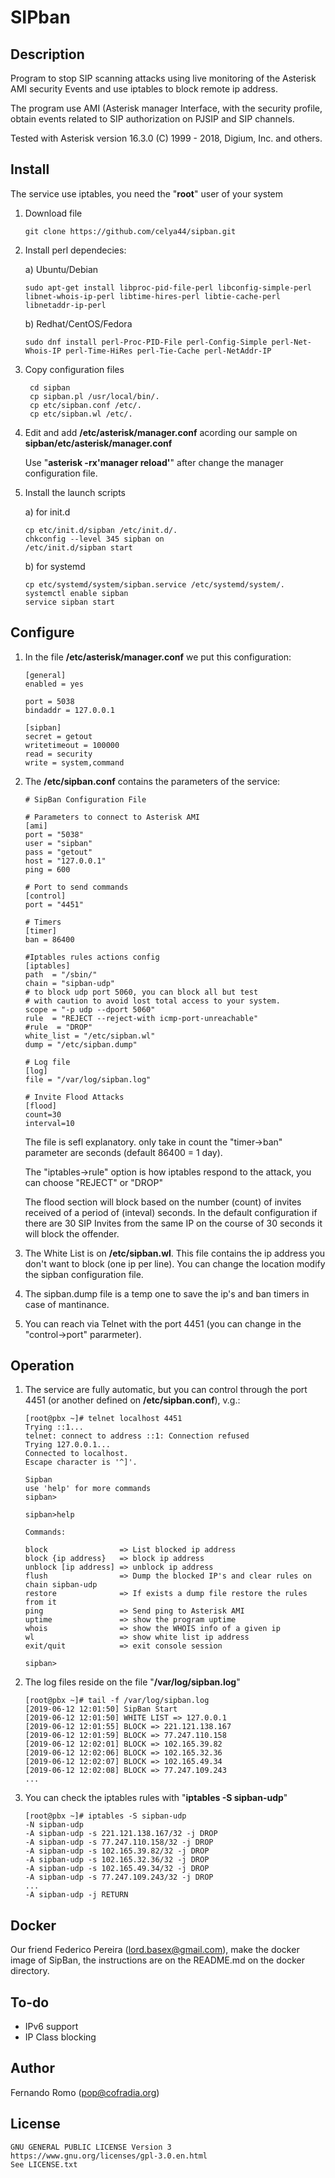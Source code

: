 # SIPban

## Description

Program to stop SIP scanning attacks using live monitoring of the Asterisk AMI security Events and use iptables to block remote ip address.

The program use AMI (Asterisk manager Interface, with the security profile, obtain events related to SIP authorization on PJSIP and SIP channels.

Tested with Asterisk version 16.3.0 (C) 1999 - 2018, Digium, Inc. and others.
    
## Install
   
The service use iptables, you need the "**root**" user of your system

1. Download file
  
    ```
    git clone https://github.com/celya44/sipban.git
    ```  

2. Install perl dependecies:
         
    a) Ubuntu/Debian
         
    ```
    sudo apt-get install libproc-pid-file-perl libconfig-simple-perl libnet-whois-ip-perl libtime-hires-perl libtie-cache-perl libnetaddr-ip-perl
    ```
         
    b) Redhat/CentOS/Fedora
    
    ```     
    sudo dnf install perl-Proc-PID-File perl-Config-Simple perl-Net-Whois-IP perl-Time-HiRes perl-Tie-Cache perl-NetAddr-IP
    ```
         
3. Copy configuration files

    ```      
     cd sipban
     cp sipban.pl /usr/local/bin/.
     cp etc/sipban.conf /etc/.
     cp etc/sipban.wl /etc/.
    ```
    
4. Edit and add **/etc/asterisk/manager.conf** acording our sample on **sipban/etc/asterisk/manager.conf**
         
    Use "**asterisk -rx'manager reload'**" after change the manager configuration file.
         
5. Install the launch scripts
      
    a) for init.d 
    
    ```     
    cp etc/init.d/sipban /etc/init.d/.
    chkconfig --level 345 sipban on
    /etc/init.d/sipban start
    ```
                    
    b) for systemd
    
    ```     
    cp etc/systemd/system/sipban.service /etc/systemd/system/.
    systemctl enable sipban
    service sipban start
    ```
    
## Configure

1. In the file **/etc/asterisk/manager.conf** we put this configuration:

    ```
    [general]
    enabled = yes
    
    port = 5038
    bindaddr = 127.0.0.1
    
    [sipban]
    secret = getout
    writetimeout = 100000
    read = security
    write = system,command
    ```

2. The **/etc/sipban.conf** contains the parameters of the service:

    ```   
    # SipBan Configuration File
    
    # Parameters to connect to Asterisk AMI
    [ami]
    port = "5038"
    user = "sipban"
    pass = "getout"
    host = "127.0.0.1"
    ping = 600
    
    # Port to send commands
    [control]
    port = "4451"
    
    # Timers
    [timer]
    ban = 86400
    
    #Iptables rules actions config
    [iptables]
    path  = "/sbin/"
    chain = "sipban-udp"
    # to block udp port 5060, you can block all but test
    # with caution to avoid lost total access to your system.
    scope = "-p udp --dport 5060"
    rule  = "REJECT --reject-with icmp-port-unreachable"
    #rule  = "DROP"
    white_list = "/etc/sipban.wl"
    dump = "/etc/sipban.dump"
    
    # Log file
    [log]
    file = "/var/log/sipban.log"

    # Invite Flood Attacks
    [flood]
    count=30
    interval=10
    ```
    
    The file is sefl explanatory. only take in count the "timer->ban" parameter are seconds (default 86400 = 1 day).
   
    The "iptables->rule" option is how iptables respond to the attack, you can choose "REJECT" or "DROP"

    The flood section will block based on the number (count) of invites received of a period of (inteval) seconds. In the default configuration if there are 30 SIP Invites from the same IP on the course of 30 seconds it will block the offender.
   
3. The White List is on **/etc/sipban.wl**. This file contains the ip address you don't want to block (one ip per line). You can change the location modify the sipban configuration file.
   
4. The sipban.dump file is a temp one to save the ip's and ban timers in case of mantinance.
   
5. You can reach via Telnet with the port 4451 (you can change in the "control->port" pararmeter).
        
## Operation

1. The service are fully automatic, but you can control through the port 4451 (or another defined on **/etc/sipban.conf**), v.g.:
   
    ```   
    [root@pbx ~]# telnet localhost 4451
    Trying ::1...
    telnet: connect to address ::1: Connection refused
    Trying 127.0.0.1...
    Connected to localhost.
    Escape character is '^]'.
        
    Sipban
    use 'help' for more commands
    sipban>
     
    sipban>help
        
    Commands:
        
    block                => List blocked ip address
    block {ip address}   => block ip address
    unblock [ip address] => unblock ip address
    flush                => Dump the blocked IP's and clear rules on chain sipban-udp
    restore              => If exists a dump file restore the rules from it
    ping                 => Send ping to Asterisk AMI
    uptime               => show the program uptime
    whois                => show the WHOIS info of a given ip
    wl                   => show white list ip address
    exit/quit            => exit console session
        
    sipban>
    ```
    
2. The log files reside on the file "**/var/log/sipban.log**"
   
    ```
    [root@pbx ~]# tail -f /var/log/sipban.log 
    [2019-06-12 12:01:50] SipBan Start
    [2019-06-12 12:01:50] WHITE LIST => 127.0.0.1
    [2019-06-12 12:01:55] BLOCK => 221.121.138.167
    [2019-06-12 12:01:59] BLOCK => 77.247.110.158
    [2019-06-12 12:02:01] BLOCK => 102.165.39.82
    [2019-06-12 12:02:06] BLOCK => 102.165.32.36
    [2019-06-12 12:02:07] BLOCK => 102.165.49.34
    [2019-06-12 12:02:08] BLOCK => 77.247.109.243
    ...   
    ```

3. You can check the iptables rules with "**iptables -S sipban-udp**"
   
    ```
    [root@pbx ~]# iptables -S sipban-udp
    -N sipban-udp
    -A sipban-udp -s 221.121.138.167/32 -j DROP 
    -A sipban-udp -s 77.247.110.158/32 -j DROP 
    -A sipban-udp -s 102.165.39.82/32 -j DROP 
    -A sipban-udp -s 102.165.32.36/32 -j DROP 
    -A sipban-udp -s 102.165.49.34/32 -j DROP 
    -A sipban-udp -s 77.247.109.243/32 -j DROP 
    ...
    -A sipban-udp -j RETURN 
    ```

## Docker

Our friend Federico Pereira (lord.basex@gmail.com), make the docker image of SipBan, the instructions are on the README.md on the docker directory.


## To-do

   - IPv6 support
   - IP Class blocking

## Author

   Fernando Romo (pop@cofradia.org)

## License
     
```
GNU GENERAL PUBLIC LICENSE Version 3
https://www.gnu.org/licenses/gpl-3.0.en.html
See LICENSE.txt
```
